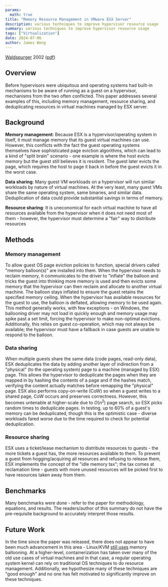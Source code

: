 ```yaml
---
params:
  math: true
title: "Memory Resource Management in VMware ESX Server"
description: various techniques to improve hypervisor resource usage
summary: various techniques to improve hypervisor resource usage
tags: ["Virtualization"]
date: 2024-07-06
author: James Weng
---
```


[Waldspurger](https://www.waldspurger.org/carl/) 2002 ([pdf](https://www.usenix.org/legacy/event/osdi02/tech/waldspurger/waldspurger.pdf))

## Overview

Before hypervisors were ubiquitous and operating systems had built-in mechanisms to be aware of running as a guest on a hypervisor, mechanisms from the two often conflicted. This paper addresses several examples of this, including memory management, resource sharing, and deduplicating resources in virtual machines managed by ESX server.

## Background

**Memory management**: Because ESX is a hypervisor/operating system in itself, it must manage memory that its guest virtual machines can use. However, this conflicts with the fact the guest operating systems themselves have sophisticated page eviction algorithms, which can lead to a kind of "split brain" scenario - one example is where the host evicts memory but the guest still believes it is resident. The guest later evicts the page, which requires the host to page it back in before the guest evicts it in the worst case.

**Data sharing**: Many guest VM workloads on a hypervisor will run similar workloads by nature of virtual machines. At the very least, many guest VMs share the same operating system, same binaries, and similar data. Deduplication of data could provide substantial savings in terms of memory.

**Resource sharing**: It is uneconomical for each virtual machine to have all resources available from the hypervisor when it does not need most of them - however, the hypervisor must determine a "fair" way to distribute resources

## Methods

### Memory management

To allow guest OS page eviction policies to function, special drivers called "memory balloon(s)" are installed into them. When the hypervisor needs to reclaim memory, it communicates to the driver to "inflate" the balloon and tricks the guest into thinking more memory is used and then evicts some memory that the hypervisor can then reclaim and allocate to another virtual machine. The balloon stays inflated to ensure the guest retains the specified memory ceiling. When the hypervisor has available resources for the guest to use, the balloon is deflated, allowing memory to be used again. This method generally works, with few exceptions - on Windows, the ballooning driver may not load in quickly enough and memory usage may spike past a set limit, forcing the hypervisor to make non-optimal evictions. Additionally, this relies on guest co-operation, which may not always be available; the hypervisor must have a fallback in case guests are unable to respond to the balloon.

### Data sharing

When multiple guests share the same data (code pages, read-only data), ESX deduplicates the data by adding another layer of indirection from a "physical" (to the operating system) page to a machine (managed by ESX) page. This allows the hypervisor to deduplicate the pages when they are mapped in by hashing the contents of a page and if the hashes match, verifying the content actually matches before remapping the "physical" page. ESX also performs copy-on-write (CoW) so when a guest writes to a shared page, CoW occurs and preserves correctness. However, this becomes untenable at higher-scale due to $O(n^2)$ page search, so ESX picks random times to deduplicate pages. In testing, up to 60% of a guest's memory can be deduplicated, though this is the optimistic case - diverse workloads fared worse due to the time required to check for potential deduplication.

### Resource sharing

ESX uses a ticket/lease mechanism to distribute resources to guests - the more tickets a guest has, the more resources available to them. To prevent a guest from hogging/acquiring all resources and refusing to release them, ESX implements the concept of the "idle memory tax"; the tax comes at reclamation time - guests with more unused resources will be picked first to have resources taken away from them.

## Benchmarks

Many benchmarks were done - refer to the paper for methodology, equations, and results. The readers/author of this summary do not have the pre-requisite background to accurately interpret those results.

## Future Work

In the time since the paper was released, there does not appear to have been much advancement in this area - Linux/KVM [still uses](https://pmhahn.github.io/virtio-balloon/) memory ballooning. At a higher-level, containerization has taken over many of the old use cases of virtual machines and in that case, a regular operating system kernel can rely on traditional OS techniques to do resource management. Additionally, we hypothesize many of these techniques are "good enough" and no one has felt motivated to significantly improve on these techniques.